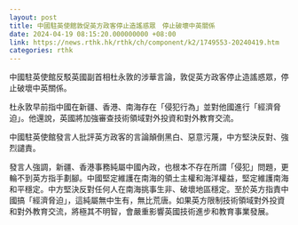 ```yaml
---
layout: post
title: 中國駐英使館敦促英方政客停止造謠惑眾　停止破壞中英關係
date: 2024-04-19 08:15:20.000000000 +08:00
link: https://news.rthk.hk/rthk/ch/component/k2/1749553-20240419.htm
categories: rthk
---
```


中國駐英使館反駁英國副首相杜永敦的涉華言論，敦促英方政客停止造謠惑眾，停止破壞中英關係。

杜永敦早前指中國在新疆、香港、南海存在「侵犯行為」並對他國進行「經濟脅迫」。他還說，英國將加強審查技術領域對外投資和對外教育交流。

中國駐英使館發言人批評英方政客的言論顛倒黑白、惡意污蔑，中方堅決反對、強烈譴責。

發言人強調，新疆、香港事務純屬中國內政，也根本不存在所謂「侵犯」問題，更輪不到英方指手劃腳。中國堅定維護在南海的領土主權和海洋權益，堅定維護南海和平穩定。中方堅決反對任何人在南海挑事生非、破壞地區穩定。至於英方指責中國搞「經濟脅迫」，這純屬無中生有，無比荒唐。如果英方限制技術領域對外投資和對外教育交流，將極其不明智，會嚴重影響英國技術進步和教育事業發展。
